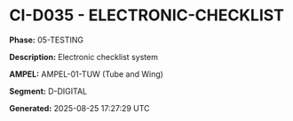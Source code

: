 # CI-D035 - ELECTRONIC-CHECKLIST

**Phase:** 05-TESTING

**Description:** Electronic checklist system

**AMPEL:** AMPEL-01-TUW (Tube and Wing)

**Segment:** D-DIGITAL

**Generated:** 2025-08-25 17:27:29 UTC
